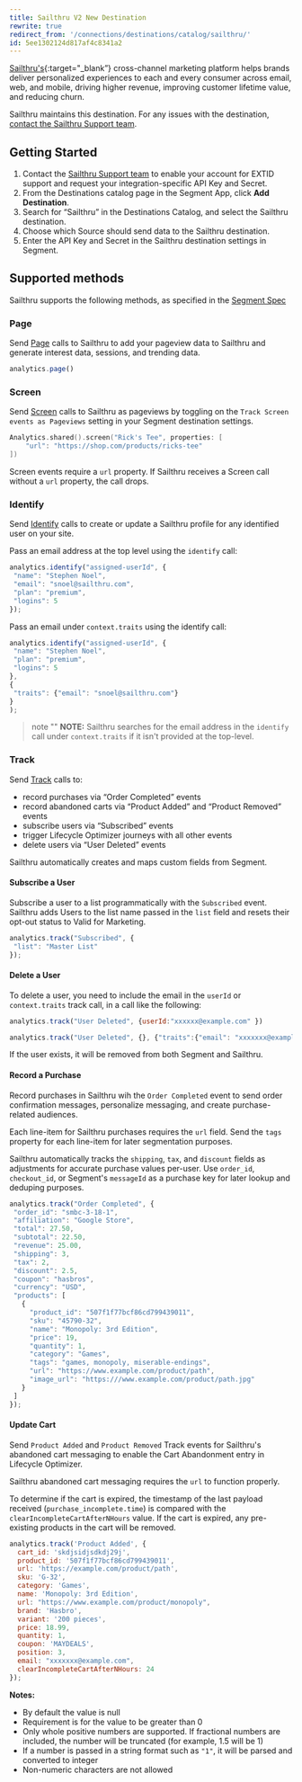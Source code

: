```yaml
---
title: Sailthru V2 New Destination
rewrite: true
redirect_from: '/connections/destinations/catalog/sailthru/'
id: 5ee1302124d817af4c8341a2
---
```

[Sailthru's](https://www.sailthru.com/?utm_source=segmentio&utm_medium=docs&utm_campaign=partners){:target="_blank”} cross-channel marketing platform helps brands deliver personalized experiences to each and every consumer across email, web, and mobile, driving higher revenue, improving customer lifetime value, and reducing churn.

Sailthru maintains this destination. For any issues with the destination, [contact the Sailthru Support team](mailto:support@sailthru.com).


## Getting Started



1. Contact the [Sailthru Support team](mailto:support@sailthru.com) to enable your account for EXTID support and request your integration-specific API Key and Secret.
2. From the Destinations catalog page in the Segment App, click **Add Destination**.
3. Search for “Sailthru” in the Destinations Catalog, and select the Sailthru destination.
4. Choose which Source should send data to the Sailthru destination.
5. Enter the API Key and Secret in the Sailthru destination settings in Segment.


## Supported methods

Sailthru supports the following methods, as specified in the [Segment Spec](/docs/connections/spec)

### Page

Send [Page](/docs/connections/spec/page) calls to Sailthru to add your pageview data to Sailthru and generate interest data, sessions, and trending data.

```js
analytics.page()
```

### Screen

Send [Screen](/docs/connections/spec/screen) calls to Sailthru as pageviews by toggling on the `Track Screen events as Pageviews` setting in your Segment destination settings.

```swift
Analytics.shared().screen("Rick's Tee", properties: [
    "url": "https://shop.com/products/ricks-tee"
])
```

Screen events require a `url` property. If Sailthru receives a Screen call without a `url` property, the call drops.

### Identify

Send [Identify](/docs/connections/spec/identify) calls to create or update a Sailthru profile for any identified user on your site.

Pass an email address at the top level using the `identify` call:
```js
analytics.identify("assigned-userId", {
 "name": "Stephen Noel",
 "email": "snoel@sailthru.com",
 "plan": "premium",
 "logins": 5
});
```

Pass an email under `context.traits` using the identify call:
```js
analytics.identify("assigned-userId", {
 "name": "Stephen Noel",
 "plan": "premium",
 "logins": 5
},
{
 "traits": {"email": "snoel@sailthru.com"}
}
);
```

> note ""
> **NOTE:** Sailthru searches for the email address in the `identify` call under `context.traits` if it isn't provided at the top-level.

### Track

Send [Track](/docs/connections/spec/track) calls to:

* record purchases via “Order Completed” events
* record abandoned carts via “Product Added” and “Product Removed” events
* subscribe users via “Subscribed” events
* trigger Lifecycle Optimizer journeys with all other events
* delete users via “User Deleted” events

Sailthru automatically creates and maps custom fields from Segment.

#### Subscribe a User

Subscribe a user to a list programmatically with the `Subscribed` event. Sailthru adds Users to the list name passed in the `list` field and resets their opt-out status to Valid for Marketing.

```js
analytics.track("Subscribed", {
 "list": "Master List"
});
```

#### Delete a User

To delete a user, you need to include the email in the `userId` or `context.traits` track call, in a call like the following:

```js
analytics.track("User Deleted", {userId:"xxxxxx@example.com" })
```

```js
analytics.track("User Deleted", {}, {"traits":{"email": "xxxxxxx@example.com"}})
```

If the user exists, it will be removed from both Segment and Sailthru.

#### Record  a Purchase

Record purchases in Sailthru wih the `Order Completed` event to send order confirmation messages, personalize messaging, and create purchase-related audiences.

Each line-item for Sailthru purchases requires the `url` field. Send the `tags` property for each line-item for later segmentation purposes.

Sailthru automatically tracks the `shipping`, `tax`, and `discount` fields as adjustments for accurate purchase values per-user. Use `order_id`, `checkout_id`, or Segment's `messageId` as a purchase key for later lookup and deduping purposes.

```js
analytics.track("Order Completed", {
 "order_id": "smbc-3-18-1",
 "affiliation": "Google Store",
 "total": 27.50,
 "subtotal": 22.50,
 "revenue": 25.00,
 "shipping": 3,
 "tax": 2,
 "discount": 2.5,
 "coupon": "hasbros",
 "currency": "USD",
 "products": [
   {
     "product_id": "507f1f77bcf86cd799439011",
     "sku": "45790-32",
     "name": "Monopoly: 3rd Edition",
     "price": 19,
     "quantity": 1,
     "category": "Games",
     "tags": "games, monopoly, miserable-endings",
     "url": "https://www.example.com/product/path",
     "image_url": "https:///www.example.com/product/path.jpg"
   }
 ]
});

```

#### Update Cart
Send `Product Added` and `Product Removed` Track events for Sailthru's abandoned cart messaging to enable the Cart Abandonment entry in Lifecycle Optimizer.

Sailthru abandoned cart messaging requires the `url` to function properly.

To determine if the cart is expired, the timestamp of the last payload received (`purchase_incomplete.time`) is compared with the `clearIncompleteCartAfterNHours` value. If the cart is expired, any pre-existing products in the cart will be removed.

```js
analytics.track('Product Added', {
  cart_id: 'skdjsidjsdkdj29j',
  product_id: '507f1f77bcf86cd799439011',
  url: 'https://example.com/product/path',
  sku: 'G-32',
  category: 'Games',
  name: 'Monopoly: 3rd Edition',
  url: "https://www.example.com/product/monopoly",
  brand: 'Hasbro',
  variant: '200 pieces',
  price: 18.99,
  quantity: 1,
  coupon: 'MAYDEALS',
  position: 3,
  email: "xxxxxxx@example.com",
  clearIncompleteCartAfterNHours: 24
});
```

**Notes:**
* By default the value is null
* Requirement is for the value to be greater than 0
* Only whole positive numbers are supported. If fractional numbers are included, the number will be truncated (for example, 1.5 will be 1)
* If a number is passed in a string format such as `"1"`, it will be parsed and converted to integer
* Non-numeric characters are not allowed

